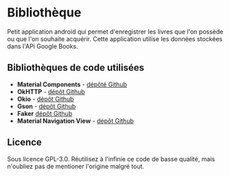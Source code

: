 # Bibliothèque

Petit application android qui permet d'enregistrer les livres que l'on possède ou que l'on souhaite acquérir. Cette application utilise les données stockées dans l'APi Google Books.

## Bibliothèques de code utilisées

* **Material Components** - [dépôté Github](https://github.com/material-components)
* **OkHTTP** - [dépôt Github](https://github.com/square/okhttp)
* **Okio** - [dépôt Github](https://github.com/square/okio)
* **Gson** - [dépôt Github](https://github.com/google/gson)
* **Faker** [dépôt Github](https://github.com/cesarferreira/faker)
* **Material Navigation View** - [dépôt Github](https://github.com/PatilShreyas/MaterialNavigationView-Android)

## Licence

Sous licence GPL-3.0. Réutilisez à l'infinie ce code de basse qualité, mais n'oubliez pas de mentioner l'origine malgré tout.
